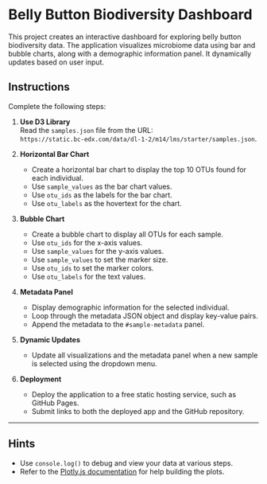 # Belly Button Biodiversity Dashboard

This project creates an interactive dashboard for exploring belly button biodiversity data. The application visualizes microbiome data using bar and bubble charts, along with a demographic information panel. It dynamically updates based on user input.

## Instructions

Complete the following steps:

1. **Use D3 Library**  
   Read the `samples.json` file from the URL:  
   `https://static.bc-edx.com/data/dl-1-2/m14/lms/starter/samples.json`.

2. **Horizontal Bar Chart**  
   - Create a horizontal bar chart to display the top 10 OTUs found for each individual.  
   - Use `sample_values` as the bar chart values.  
   - Use `otu_ids` as the labels for the bar chart.  
   - Use `otu_labels` as the hovertext for the chart.

3. **Bubble Chart**  
   - Create a bubble chart to display all OTUs for each sample.  
   - Use `otu_ids` for the x-axis values.  
   - Use `sample_values` for the y-axis values.  
   - Use `sample_values` to set the marker size.  
   - Use `otu_ids` to set the marker colors.  
   - Use `otu_labels` for the text values.

4. **Metadata Panel**  
   - Display demographic information for the selected individual.  
   - Loop through the metadata JSON object and display key-value pairs.  
   - Append the metadata to the `#sample-metadata` panel.

5. **Dynamic Updates**  
   - Update all visualizations and the metadata panel when a new sample is selected using the dropdown menu.

6. **Deployment**  
   - Deploy the application to a free static hosting service, such as GitHub Pages.  
   - Submit links to both the deployed app and the GitHub repository.

---

## Hints

- Use `console.log()` to debug and view your data at various steps.
- Refer to the [Plotly.js documentation](https://plotly.com/javascript/) for help building the plots.
